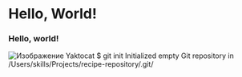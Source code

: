 # Hello, World!
### Hello, world!
![Изображение Yaktocat](https://octodex.github.com/images/yaktocat.png )
$ git init
Initialized empty Git repository in /Users/skills/Projects/recipe-repository/.git/
